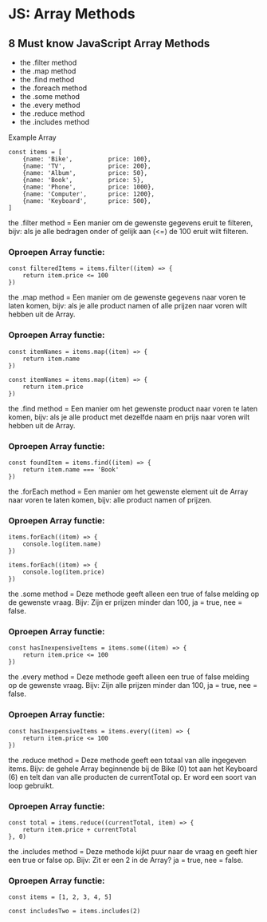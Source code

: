 # JS: Array Methods

## 8 Must know JavaScript Array Methods

- the .filter method
- the .map method
- the .find method
- the .foreach method
- the .some method
- the .every method
- the .reduce method
- the .includes method

Example Array

```
const items = [
    {name: 'Bike',          price: 100},
    {name: 'TV',            price: 200},
    {name: 'Album',         price: 50},
    {name: 'Book',          price: 5},
    {name: 'Phone',         price: 1000},
    {name: 'Computer',      price: 1200},
    {name: 'Keyboard',      price: 500},
]
```

the .filter method = Een manier om de gewenste gegevens eruit te filteren, bijv: als je alle bedragen onder of gelijk aan (<=) de 100 eruit wilt filteren.

### Oproepen Array functie:

```
const filteredItems = items.filter((item) => {
    return item.price <= 100
})
```

the .map method = Een manier om de gewenste gegevens naar voren te laten komen, bijv: als je alle product namen of alle prijzen naar voren wilt hebben uit de Array.

### Oproepen Array functie:

```
const itemNames = items.map((item) => {
    return item.name
})

const itemNames = items.map((item) => {
    return item.price
})
```

the .find method = Een manier om het gewenste product naar voren te laten komen, bijv: als je alle product met dezelfde naam en prijs naar voren wilt hebben uit de Array.

### Oproepen Array functie:

```
const foundItem = items.find((item) => {
    return item.name === 'Book'
})
```

the .forEach method = Een manier om het gewenste element uit de Array naar voren te laten komen, bijv: alle product namen of prijzen.

### Oproepen Array functie:

```
items.forEach((item) => {
    console.log(item.name)
})

items.forEach((item) => {
    console.log(item.price)
})
```

the .some method = Deze methode geeft alleen een true of false melding op de gewenste vraag. Bijv: Zijn er prijzen minder dan 100, ja = true, nee = false.

### Oproepen Array functie:

```
const hasInexpensiveItems = items.some((item) => {
    return item.price <= 100
})
```

the .every method = Deze methode geeft alleen een true of false melding op de gewenste vraag. Bijv: Zijn alle prijzen minder dan 100, ja = true, nee = false.

### Oproepen Array functie:

```
const hasInexpensiveItems = items.every((item) => {
    return item.price <= 100
})
```

the .reduce method = Deze methode geeft een totaal van alle ingegeven items. Bijv: de gehele Array beginnende bij de Bike (0) tot aan het Keyboard (6) en telt dan van alle producten de currentTotal op. Er word een soort van loop gebruikt.

### Oproepen Array functie:

```
const total = items.reduce((currentTotal, item) => {
    return item.price + currentTotal
}, 0)
```

the .includes method = Deze methode kijkt puur naar de vraag en geeft hier een true or false op. Bijv: Zit er een 2 in de Array? ja = true, nee = false.

### Oproepen Array functie:

```
const items = [1, 2, 3, 4, 5]

const includesTwo = items.includes(2)

```
